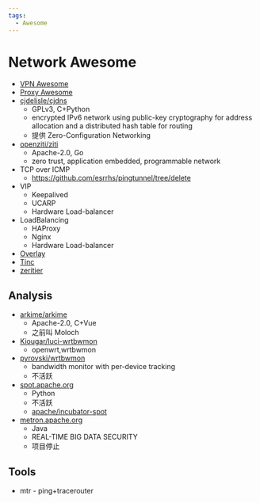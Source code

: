 ```yaml
---
tags:
  - Awesome
---
```


# Network Awesome

- [VPN Awesome](./vpn-awesome.md)
- [Proxy Awesome](./proxy-awesome.md)
- [cjdelisle/cjdns](https://github.com/cjdelisle/cjdns)
  - GPLv3, C+Python
  - encrypted IPv6 network using public-key cryptography for address allocation and a distributed hash table for routing
  - 提供 Zero-Configuration Networking
- [openziti/ziti](https://github.com/openziti/ziti)
  - Apache-2.0, Go
  - zero trust, application embedded, programmable network
- TCP over ICMP
  - https://github.com/esrrhs/pingtunnel/tree/delete
- VIP
  - Keepalived
  - UCARP
  - Hardware Load-balancer
- LoadBalancing
  - HAProxy
  - Nginx
  - Hardware Load-balancer
- [Overlay](https://en.wikipedia.org/wiki/Overlay_network)
- [Tinc](./tinc/README.md)
- [zeritier](./zerotier.md)

## Analysis

- [arkime/arkime](https://github.com/arkime/arkime)
  - Apache-2.0, C+Vue
  - 之前叫 Moloch
- [Kiougar/luci-wrtbwmon](https://github.com/Kiougar/luci-wrtbwmon)
  - openwrt,wrtbwmon
- [pyrovski/wrtbwmon](https://github.com/pyrovski/wrtbwmon)
  - bandwidth monitor with per-device tracking
  - 不活跃
- [spot.apache.org](https://spot.apache.org)
  - Python
  - 不活跃
  - [apache/incubator-spot](https://github.com/apache/incubator-spot)
- [metron.apache.org](https://metron.apache.org)
  - Java
  - REAL-TIME BIG DATA SECURITY
  - 项目停止

## Tools

- mtr - ping+tracerouter
